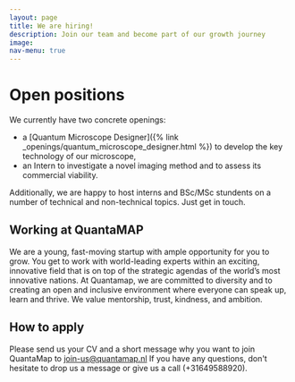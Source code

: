 ```yaml
---
layout: page
title: We are hiring!
description: Join our team and become part of our growth journey
image: 
nav-menu: true
---
```



# Open positions

We currently have two concrete openings:

* a [Quantum Microscope Designer]({% link _openings/quantum_microscope_designer.html %}) to develop the key technology of our microscope,
* an Intern to investigate a novel imaging method and to assess its commercial viability.

Additionally, we are happy to host interns and BSc/MSc stundents on a number of technical and non-technical topics. Just get in touch.

## Working at QuantaMAP

We are a young, fast-moving startup with ample opportunity for you to grow.
You get to work with world-leading experts within an exciting, innovative field that is on top of the strategic agendas of the world’s most innovative nations. At Quantamap, we are committed to diversity and to creating an open and inclusive environment where everyone can speak up, learn and thrive. We value mentorship, trust, kindness, and ambition.

## How to apply
Please send us your CV and a short message why you want to join QuantaMap to [join-us@quantamap.nl](mailto:join-us@quantamap.nl)
If you have any questions, don't hesitate to drop us a message or give us a call (+31649588920).

